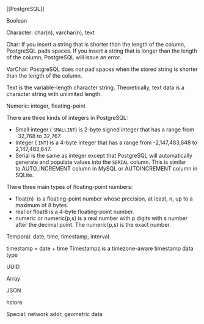 [[PostgreSQL]]

Boolean

Character: char(n), varchar(n), text

Char: If you insert a string that is shorter than the length of the column, PostgreSQL pads spaces. If you insert a string that is longer than the length of the column, PostgreSQL will issue an error.

VarChar: PostgreSQL does not pad spaces when the stored string is shorter than the length of the column.

Text is the variable-length character string. Theoretically, text data is a character string with unlimited length.

Numeric: integer, floating-point

There are three kinds of integers in PostgreSQL:

-   Small integer ( `SMALLINT`) is 2-byte signed integer that has a range from -32,768 to 32,767.
-   Integer ( `INT`) is a 4-byte integer that has a range from -2,147,483,648 to 2,147,483,647.
-   Serial is the same as integer except that PostgreSQL will automatically generate and populate values into the `SERIAL` column. This is similar to AUTO_INCREMENT column in MySQL or AUTOINCREMENT column in SQLite.

There three main types of floating-point numbers:

-   float(n)  is a floating-point number whose precision, at least, n, up to a maximum of 8 bytes.
-   real or float8 is a 4-byte floating-point number.
-   numeric or numeric(p,s) is a real number with p digits with s number after the decimal point. The numeric(p,s) is the exact number.

Temporal: date, time, timestamp, interval

timestamp = date + time
Timestampz is a timezone-aware timestamp data type

UUID

Array

JSON

hstore

Special: network addr, geometric data